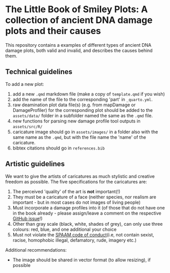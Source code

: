 # The Little Book of Smiley Plots: A collection of ancient DNA damage plots and their causes

This repository contains a examples of different types of ancient DNA damage plots, both valid and invalid, and describes the causes behind them.

## Technical guidelines

To add a new plot:

1. add a new `.qmd` markdown file (make a copy of `template.qmd` if you wish)
2. add the name of the file to the corresponding 'part' in `_quarto.yml`.
3. raw deamination plot data file(s) (e.g. from mapDamage or DamageProfiler) for the corresponding plot should be added to the `assets/data/` folder in a subfolder named the same as the `.qmd` file.
4. new functions for parsing new damage profile tool outputs in `assets/src/R/`
5. caricature image should go in `assets/images/` in a folder also with the same name as the `.qmd`, but with the file name the 'name' of the caricature.
6. bibtex citations should go in `references.bib`

## Artistic guidelines

We want to give the artists of caricatures as much stylistic and creative freedom as possible. The five specifications for the caricatures are:

1. The perceived 'quality' of the art is **not** important(!)
2. They must be a caricature of a face (neither species, nor realism are important - but in most cases do not images of living people)
3. Must incorporate a damage profiles into it (of those that do not have one in the book already - please assign/leave a comment on the respective [GitHub issue](https://github.com/SPAAM-community/little-book-of-smiley-plots/issues)!)
4. Other than gray scale (black, white, shades of grey), can only use three colours: red, blue, and one additional your choice
5. Must not violate the [SPAAM code of conduct](https://spaam-community.org/code-of-conduct/)(i.e, not contain sexist, racise, homophobic illegal, defamatory, rude, imagery etc.)

Additional recommendations:

- The image should be shared in vector format (to allow resizing), if possible

